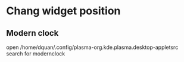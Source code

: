 # Chang widget position

## Modern clock
open /home/dquan/.config/plasma-org.kde.plasma.desktop-appletsrc
search for modernclock
